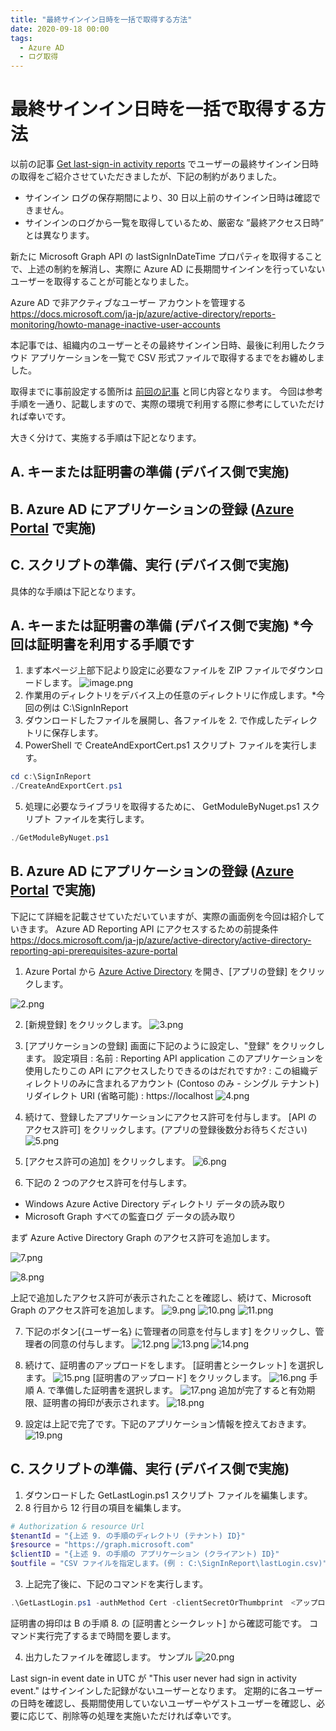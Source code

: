 ```yaml
---
title: "最終サインイン日時を一括で取得する方法"
date: 2020-09-18 00:00
tags:
  - Azure AD
  - ログ取得
---
```


# 最終サインイン日時を一括で取得する方法

以前の記事 [Get last-sign-in activity reports](https://github.com/jpazureid/get-last-signin-reports) でユーザーの最終サインイン日時の取得をご紹介させていただきましたが、下記の制約がありました。
 - サインイン ログの保存期間により、30 日以上前のサインイン日時は確認できません。
 - サインインのログから一覧を取得しているため、厳密な ”最終アクセス日時” とは異なります。

新たに Microsoft Graph API の lastSignInDateTime プロパティを取得することで、上述の制約を解消し、実際に Azure AD に長期間サインインを行っていないユーザーを取得することが可能となりました。

 Azure AD で非アクティブなユーザー アカウントを管理する
 https://docs.microsoft.com/ja-jp/azure/active-directory/reports-monitoring/howto-manage-inactive-user-accounts

本記事では、組織内のユーザーとその最終サインイン日時、最後に利用したクラウド アプリケーションを一覧で CSV 形式ファイルで取得するまでをお纏めしました。

取得までに事前設定する箇所は [前回の記事](https://github.com/jpazureid/get-last-signin-reports) と同じ内容となります。
今回は参考手順を一通り、記載しますので、実際の環境で利用する際に参考にしていただければ幸いです。

大きく分けて、実施する手順は下記となります。

## A. キーまたは証明書の準備 (デバイス側で実施)

## B. Azure AD にアプリケーションの登録 ([Azure Portal](https://portal.azure.com/) で実施)

## C. スクリプトの準備、実行 (デバイス側で実施)
  
  
具体的な手順は下記となります。

## A. キーまたは証明書の準備 (デバイス側で実施) *今回は証明書を利用する手順です

1. まず本ページ上部下記より設定に必要なファイルを ZIP ファイルでダウンロードします。
![image.png](./azure-ad-get-lastSignInDateTime/1.png)
2. 作業用のディレクトリをデバイス上の任意のディレクトリに作成します。*今回の例は C:\SignInReport 
3. ダウンロードしたファイルを展開し、各ファイルを 2. で作成したディレクトリに保存します。
4. PowerShell で CreateAndExportCert.ps1 スクリプト ファイルを実行します。
```PowerShell
cd c:\SignInReport 
./CreateAndExportCert.ps1
```
5.  処理に必要なライブラリを取得するために、 GetModuleByNuget.ps1 スクリプト ファイルを実行します。
```PowerShell
./GetModuleByNuget.ps1 

```

## B. Azure AD にアプリケーションの登録 ([Azure Portal](https://portal.azure.com/) で実施)

下記にて詳細を記載させていただいていますが、実際の画面例を今回は紹介していきます。
Azure AD Reporting API にアクセスするための前提条件
https://docs.microsoft.com/ja-jp/azure/active-directory/active-directory-reporting-api-prerequisites-azure-portal

1. Azure Portal から [Azure Active Directory](https://portal.azure.com/#blade/Microsoft_AAD_IAM/ActiveDirectoryMenuBlade/Overview) を開き、[アプリの登録] をクリックします。

![2.png](./azure-ad-get-lastSignInDateTime/2.png)

2. [新規登録] をクリックします。
![3.png](./azure-ad-get-lastSignInDateTime/3.png)

3. [アプリケーションの登録] 画面に下記のように設定し、"登録" をクリックします。
設定項目 : 
 名前 : Reporting API application
 このアプリケーションを使用したりこの API にアクセスしたりできるのはだれですか? : この組織ディレクトリのみに含まれるアカウント (Contoso のみ - シングル テナント)
 リダイレクト URI (省略可能) : https://localhost
![4.png](./azure-ad-get-lastSignInDateTime/4.png)
4. 続けて、登録したアプリケーションにアクセス許可を付与します。
   [API のアクセス許可] をクリックします。(アプリの登録後数分お待ちください)
![5.png](./azure-ad-get-lastSignInDateTime/5.png)

5. [アクセス許可の追加] をクリックします。
![6.png](./azure-ad-get-lastSignInDateTime/6.png)

6. 下記の 2 つのアクセス許可を付与します。
 - Windows Azure Active Directory 	ディレクトリ データの読み取り
 - Microsoft Graph すべての監査ログ データの読み取り

まず Azure Active Directory Graph のアクセス許可を追加します。
	
![7.png](./azure-ad-get-lastSignInDateTime/7.png)

![8.png](./azure-ad-get-lastSignInDateTime/8.png)

上記で追加したアクセス許可が表示されたことを確認し、続けて、Microsoft Graph のアクセス許可を追加します。
![9.png](./azure-ad-get-lastSignInDateTime/9.png)
![10.png](./azure-ad-get-lastSignInDateTime/10.png)
![11.png](./azure-ad-get-lastSignInDateTime/11.png)

7. 下記のボタン[{ユーザー名} に管理者の同意を付与します] をクリックし、管理者の同意の付与します。
![12.png](./azure-ad-get-lastSignInDateTime/12.png)
![13.png](./azure-ad-get-lastSignInDateTime/13.png)
![14.png](./azure-ad-get-lastSignInDateTime/14.png)

8. 続けて、証明書のアップロードをします。
 [証明書とシークレット] を選択します。
![15.png](./azure-ad-get-lastSignInDateTime/15.png)
[証明書のアップロード] をクリックします。
![16.png](./azure-ad-get-lastSignInDateTime/16.png)
手順 A. で準備した証明書を選択します。
![17.png](./azure-ad-get-lastSignInDateTime/17.png)
追加が完了すると有効期限、証明書の拇印が表示されます。
![18.png](./azure-ad-get-lastSignInDateTime/18.png)
  
9. 設定は上記で完了です。下記のアプリケーション情報を控えておきます。
![19.png](./azure-ad-get-lastSignInDateTime/19.png)

## C. スクリプトの準備、実行 (デバイス側で実施)

1. ダウンロードした GetLastLogin.ps1 スクリプト ファイルを編集します。
2. 8 行目から 12 行目の項目を編集します。
```PowerShell
# Authorization & resource Url
$tenantId = "{上述 9. の手順のディレクトリ (テナント) ID}" 
$resource = "https://graph.microsoft.com" 
$clientID = "{上述 9. の手順の アプリケーション (クライアント) ID}"
$outfile = "CSV ファイルを指定します。(例 : C:\SignInReport\lastLogin.csv)"
```

3. 上記完了後に、下記のコマンドを実行します。
```PowerShell
.\GetLastLogin.ps1 -authMethod Cert -clientSecretOrThumbprint　<アップロードした証明書の拇印の値>
```
証明書の拇印は B の手順 8. の  [証明書とシークレット] から確認可能です。
コマンド実行完了するまで時間を要します。

4. 出力したファイルを確認します。
サンプル
![20.png](./azure-ad-get-lastSignInDateTime/20.png)

Last sign-in event date in UTC が "This user never had sign in activity event." はサインインした記録がないユーザーとなります。
定期的に各ユーザーの日時を確認し、長期間使用していないユーザーやゲストユーザーを確認し、必要に応じて、削除等の処理を実施いただければ幸いです。

